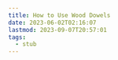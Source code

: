 ```yaml
---
title: How to Use Wood Dowels
date: 2023-06-02T02:16:07
lastmod: 2023-09-07T20:57:01
tags:
  - stub
---
```

